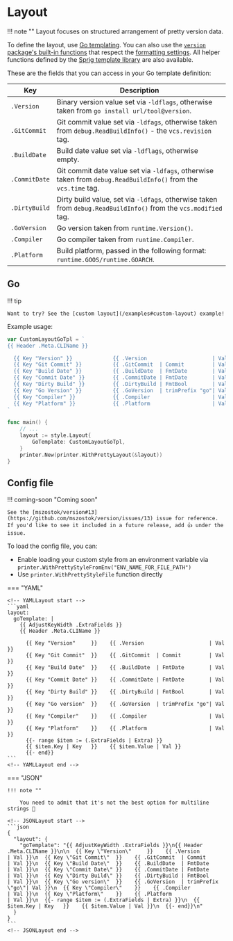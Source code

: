 # Layout

!!! note ""
    Layout focuses on structured arrangement of pretty version data.

To define the layout, use [Go templating](https://pkg.go.dev/html/template). You can also use the [`version` package's built-in functions](https://github.com/mszostok/version/blob/main/style/go-tpl-funcs.go) that respect the [formatting settings](./format.md). All helper functions defined by the [Sprig template library](https://masterminds.github.io/sprig/) are also available.

These are the fields that you can access in your Go template definition:

| Key           | Description                                                                                                     |
|---------------|-----------------------------------------------------------------------------------------------------------------|
| `.Version`    | Binary version value set via `-ldflags`, otherwise taken from `go install url/tool@version`.                    |
| `.GitCommit`  | Git commit value set via `-ldfags`, otherwise taken from `debug.ReadBuildInfo()` - the `vcs.revision` tag.      |
| `.BuildDate`  | Build date value set via `-ldflags`, otherwise empty.                                                           |
| `.CommitDate` | Git commit date value set via `-ldfags`, otherwise taken from `debug.ReadBuildInfo()` from the `vcs.time` tag.  |
| `.DirtyBuild` | Dirty build value, set via `-ldfags`, otherwise taken from `debug.ReadBuildInfo()` from the `vcs.modified` tag. |
| `.GoVersion`  | Go version taken from `runtime.Version()`.                                                                      |
| `.Compiler`   | Go compiler taken from `runtime.Compiler`.                                                                      |
| `.Platform`   | Build platform, passed in the following format: `runtime.GOOS/runtime.GOARCH`.                                  |


## Go

!!! tip

    Want to try? See the [custom layout](/examples#custom-layout) example!

Example usage:

```go
var CustomLayoutGoTpl = `
{{ Header .Meta.CLIName }}

  {{ Key "Version" }}             {{ .Version                     | Val }}
  {{ Key "Git Commit" }}          {{ .GitCommit  | Commit         | Val }}
  {{ Key "Build Date" }}          {{ .BuildDate  | FmtDate        | Val }}
  {{ Key "Commit Date" }}         {{ .CommitDate | FmtDate        | Val }}
  {{ Key "Dirty Build" }}         {{ .DirtyBuild | FmtBool        | Val }}
  {{ Key "Go Version" }}          {{ .GoVersion  | trimPrefix "go"| Val }}
  {{ Key "Compiler" }}            {{ .Compiler                    | Val }}
  {{ Key "Platform" }}            {{ .Platform                    | Val }}
`

func main() {
	// ...
	layout := style.Layout{
		GoTemplate: CustomLayoutGoTpl,
	}
	printer.New(printer.WithPrettyLayout(&layout))
}
```


## Config file

!!! coming-soon "Coming soon"

    See the [mszostok/version#13](https://github.com/mszostok/version/issues/13) issue for reference. If you'd like to see it included in a future release, add 👍 under the issue.

To load the config file, you can:

- Enable loading your custom style from an environment variable via `printer.WithPrettyStyleFromEnv("ENV_NAME_FOR_FILE_PATH")`
- Use `printer.WithPrettyStyleFile` function directly

=== "YAML"

    <!-- YAMLLayout start -->
    ```yaml
    layout:
      goTemplate: |
        {{ AdjustKeyWidth .ExtraFields }}
        {{ Header .Meta.CLIName }}
    
          {{ Key "Version"     }}    {{ .Version                     | Val }}
          {{ Key "Git Commit"  }}    {{ .GitCommit  | Commit         | Val }}
          {{ Key "Build Date"  }}    {{ .BuildDate  | FmtDate        | Val }}
          {{ Key "Commit Date" }}    {{ .CommitDate | FmtDate        | Val }}
          {{ Key "Dirty Build" }}    {{ .DirtyBuild | FmtBool        | Val }}
          {{ Key "Go version"  }}    {{ .GoVersion  | trimPrefix "go"| Val }}
          {{ Key "Compiler"    }}    {{ .Compiler                    | Val }}
          {{ Key "Platform"    }}    {{ .Platform                    | Val }}
          {{- range $item := (.ExtraFields | Extra) }}
          {{ $item.Key | Key   }}    {{ $item.Value | Val }}
          {{- end}}
    ```
    <!-- YAMLLayout end -->

=== "JSON"

    !!! note ""

        You need to admit that it's not the best option for multiline strings 😬

    <!-- JSONLayout start -->
    ```json
    {
      "layout": {
        "goTemplate": "{{ AdjustKeyWidth .ExtraFields }}\n{{ Header .Meta.CLIName }}\n\n  {{ Key \"Version\"     }}    {{ .Version                     | Val }}\n  {{ Key \"Git Commit\"  }}    {{ .GitCommit  | Commit         | Val }}\n  {{ Key \"Build Date\"  }}    {{ .BuildDate  | FmtDate        | Val }}\n  {{ Key \"Commit Date\" }}    {{ .CommitDate | FmtDate        | Val }}\n  {{ Key \"Dirty Build\" }}    {{ .DirtyBuild | FmtBool        | Val }}\n  {{ Key \"Go version\"  }}    {{ .GoVersion  | trimPrefix \"go\"| Val }}\n  {{ Key \"Compiler\"    }}    {{ .Compiler                    | Val }}\n  {{ Key \"Platform\"    }}    {{ .Platform                    | Val }}\n  {{- range $item := (.ExtraFields | Extra) }}\n  {{ $item.Key | Key   }}    {{ $item.Value | Val }}\n  {{- end}}\n"
      }
    }
    ```
    <!-- JSONLayout end -->

